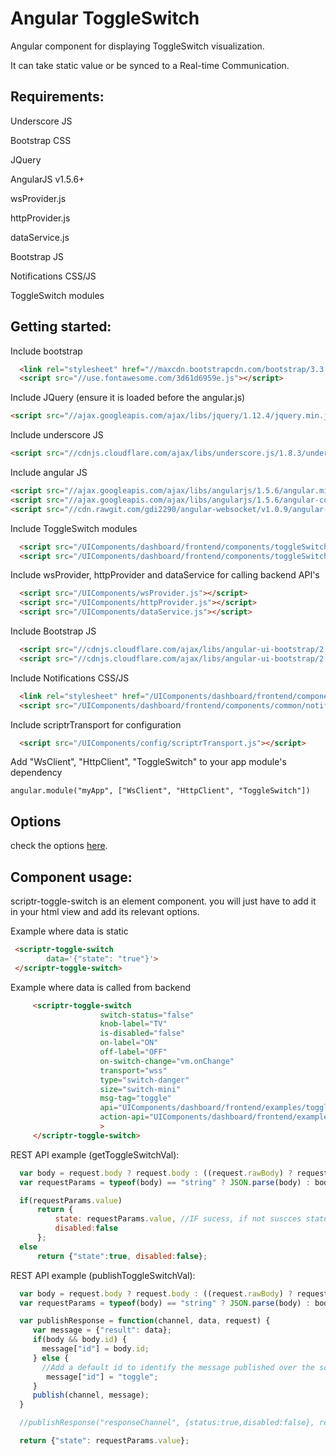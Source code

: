 # Angular ToggleSwitch 
 
  Angular component for displaying ToggleSwitch visualization.
  
  It can take static value or be synced to a Real-time Communication. 

## Requirements:

Underscore JS
  
  Bootstrap CSS
  
  JQuery
  
  AngularJS v1.5.6+
  
  wsProvider.js
  
  httpProvider.js
  
  dataService.js
  
  Bootstrap JS
  
  Notifications CSS/JS

  ToggleSwitch modules
  
## Getting started:

  Include bootstrap
   
  ```html
    <link rel="stylesheet" href="//maxcdn.bootstrapcdn.com/bootstrap/3.3.7/css/bootstrap.min.css" integrity="sha384-BVYiiSIFeK1dGmJRAkycuHAHRg32OmUcww7on3RYdg4Va+PmSTsz/K68vbdEjh4u" crossorigin="anonymous">
    <script src="//use.fontawesome.com/3d61d6959e.js"></script>
  ```

  Include JQuery (ensure it is loaded before the angular.js)

  ```html
  <script src="//ajax.googleapis.com/ajax/libs/jquery/1.12.4/jquery.min.js"></script>
  ```

  Include underscore JS

  ```html
  <script src="//cdnjs.cloudflare.com/ajax/libs/underscore.js/1.8.3/underscore-min.js"></script>
  ```

  Include angular JS
  
  ```html
  <script src="//ajax.googleapis.com/ajax/libs/angularjs/1.5.6/angular.min.js"></script>
  <script src="//ajax.googleapis.com/ajax/libs/angularjs/1.5.6/angular-cookies.js"></script>
  <script src="//cdn.rawgit.com/gdi2290/angular-websocket/v1.0.9/angular-websocket.min.js"></script>
  ```

  Include ToggleSwitch modules
   
  ```html
    <script src="/UIComponents/dashboard/frontend/components/toggleSwitch/angular_toggle_switch.js"></script>
    <script src="/UIComponents/dashboard/frontend/components/toggleSwitch/toggle_switch.js"></script>
  ```

  Include wsProvider, httpProvider and dataService for calling backend API's
  
  ```html
    <script src="/UIComponents/wsProvider.js"></script>
    <script src="/UIComponents/httpProvider.js"></script>
    <script src="/UIComponents/dataService.js"></script>
  ```
  
  Include Bootstrap JS
  
  ```html
    <script src="//cdnjs.cloudflare.com/ajax/libs/angular-ui-bootstrap/2.5.0/ui-bootstrap.min.js"></script>
    <script src="//cdnjs.cloudflare.com/ajax/libs/angular-ui-bootstrap/2.5.0/ui-bootstrap-tpls.min.js"></script>
  ```
  
  Include Notifications CSS/JS
  
  ```html
    <link rel="stylesheet" href="/UIComponents/dashboard/frontend/components/common/notifications.css">
    <script src="/UIComponents/dashboard/frontend/components/common/notifications.js"></script>
  ```
  
  Include scriptrTransport for configuration
  
  ```html
    <script src="/UIComponents/config/scriptrTransport.js"></script>
  ```
  
  Add "WsClient", "HttpClient", "ToggleSwitch" to your app module's dependency
  
  ```
  angular.module("myApp", ["WsClient", "HttpClient", "ToggleSwitch"])
  ```
  
## Options 
 check the options [here](./properties.md).


  
## Component usage:

scriptr-toggle-switch is an element component. you will just have to add it in your html view and add its relevant options.

Example where data is static

```html
 <scriptr-toggle-switch
        data='{"state": "true"}'>
 </scriptr-toggle-switch>
 ```

Example where data is called from backend

 ```html
      <scriptr-toggle-switch
                     switch-status="false"
                     knob-label="TV"
                     is-disabled="false"
                     on-label="ON"
                     off-label="OFF"
                     on-switch-change="vm.onChange"
                     transport="wss"
                     type="switch-danger"        
                     size="switch-mini"
                     msg-tag="toggle"        
                     api="UIComponents/dashboard/frontend/examples/toggleSwitch/getToggleSwitchVal"
                     action-api="UIComponents/dashboard/frontend/examples/toggleSwitch/publishToggleSwitchVal"
                     >
      </scriptr-toggle-switch>
  ```
REST API example (getToggleSwitchVal):
  
  ```javascript
    var body = request.body ? request.body : ((request.rawBody) ? request.rawBody : request.parameters);
    var requestParams = typeof(body) == "string" ? JSON.parse(body) : body;

    if(requestParams.value)
        return { 
            state: requestParams.value, //IF sucess, if not suscces status: !request.parameters["value"]
            disabled:false 
        };
    else 
        return {"state":true, disabled:false};
  ```

REST API example (publishToggleSwitchVal):
  
  ```javascript
    var body = request.body ? request.body : ((request.rawBody) ? request.rawBody : request.parameters);
    var requestParams = typeof(body) == "string" ? JSON.parse(body) : body;

    var publishResponse = function(channel, data, request) {
       var message = {"result": data};
       if(body && body.id) {
         message["id"] = body.id;
       } else {
         //Add a default id to identify the message published over the socket
          message["id"] = "toggle";
       }
       publish(channel, message);
    }

    //publishResponse("responseChannel", {status:true,disabled:false}, request);

    return {"state": requestParams.value};
  ```

